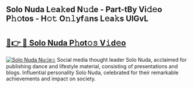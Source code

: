 ## Solo Nuda L𝚎a𝚔ed N𝚞𝚍e - Part-tBy Vi𝚍𝚎o P𝚑𝚘tos - H𝚘𝚝 O𝚗𝚕yf𝚊ns L𝚎a𝚔s UlGvL

# <h2><a href="http://kf97p8.oniu.top/?m=Solo+Nuda">🔗👉 🔴 Solo Nuda P𝚑ot𝚘𝚜 V𝚒d𝚎o</a></h2>

[![Solo Nuda Nu𝚍e𝚜](https://i.imgur.com/0qMVB7G.gif)](http://kf97p8.oniu.top/?m=Solo+Nuda)
Social media thought leader Solo Nuda, acclaimed for publishing dance and lifestyle material, consisting of presentations and blogs. Influential personality Solo Nuda, celebrated for their remarkable achievements and impact on society.  
